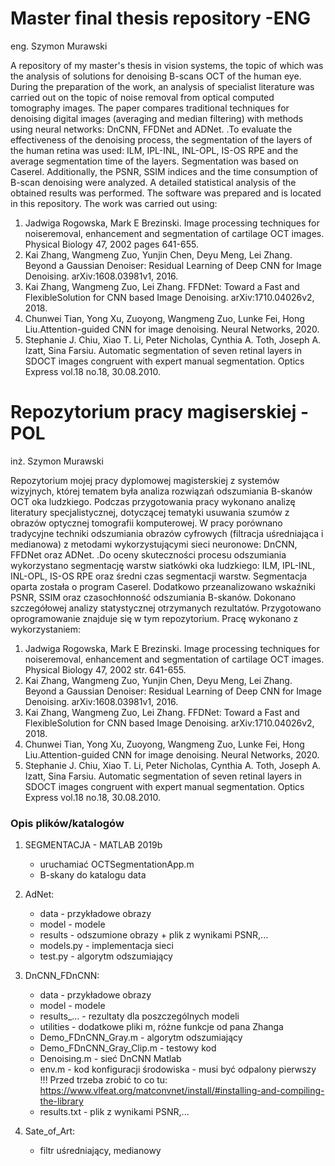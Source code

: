# Master final thesis repository -ENG
eng. Szymon Murawski

A repository of my master's thesis in vision systems, the topic of which was the analysis of solutions for denoising B-scans OCT of the human eye. During the preparation of the work, an analysis of specialist literature was carried out on the topic of noise removal from optical computed tomography images. The paper compares traditional techniques for denoising digital images (averaging and median filtering) with methods using neural networks: DnCNN, FFDNet and ADNet. .To evaluate the effectiveness of the denoising process, the segmentation of the layers of the human retina was used: ILM, IPL-INL, INL-OPL, IS-OS RPE and the average segmentation time of the layers. Segmentation was based on Caserel. Additionally, the PSNR, SSIM indices and the time consumption of B-scan denoising were analyzed. A detailed statistical analysis of the obtained results was performed. The software was prepared and is located in this repository. The work was carried out using:

1. Jadwiga Rogowska, Mark E Brezinski. Image processing techniques for noiseremoval, enhancement and segmentation of cartilage OCT images. Physical Biology 47, 2002 pages 641-655.
2. Kai Zhang, Wangmeng Zuo, Yunjin Chen, Deyu Meng, Lei Zhang. Beyond a Gaussian Denoiser: Residual Learning of Deep CNN for Image Denoising. arXiv:1608.03981v1, 2016.
3. Kai Zhang, Wangmeng Zuo, Lei Zhang. FFDNet: Toward a Fast and FlexibleSolution for CNN based Image Denoising. arXiv:1710.04026v2, 2018.
4. Chunwei Tian, Yong Xu, Zuoyong, Wangmeng Zuo, Lunke Fei, Hong Liu.Attention-guided CNN for image denoising. Neural Networks, 2020. 
5.  Stephanie J. Chiu, Xiao T. Li, Peter Nicholas, Cynthia A. Toth, Joseph A. Izatt, Sina Farsiu. Automatic segmentation of seven retinal layers in SDOCT images congruent with expert manual segmentation. Optics Express vol.18 no.18, 30.08.2010.

# Repozytorium pracy magiserskiej -POL
inż. Szymon Murawski

Repozytorium mojej pracy dyplomowej magisterskiej z systemów wizyjnych, której tematem była analiza rozwiązań odszumiania B-skanów OCT oka ludzkiego. Podczas przygotowania pracy wykonano analizę literatury specjalistycznej, dotyczącej tematyki usuwania szumów z obrazów optycznej tomografii komputerowej. W pracy porównano tradycyjne techniki odszumiania obrazów cyfrowych (filtracja uśredniająca i medianowa) z metodami wykorzystującymi sieci neuronowe: DnCNN, FFDNet oraz ADNet. .Do oceny skuteczności procesu odszumiania wykorzystano segmentację warstw siatkówki oka ludzkiego: ILM, IPL-INL, INL-OPL, IS-OS RPE oraz średni czas segmentacji warstw. Segmentacja oparta została o program Caserel. Dodatkowo przeanalizowano wskaźniki PSNR, SSIM oraz czasochłonność odszumiania B-skanów. Dokonano szczegółowej analizy statystycznej otrzymanych rezultatów. Przygotowano oprogramowanie znajduje się w tym repozytorium. Pracę wykonano z wykorzystaniem:

1. Jadwiga Rogowska, Mark E Brezinski. Image processing techniques for noiseremoval, enhancement and segmentation of cartilage OCT images. Physical Biology 47, 2002 str. 641-655.
2. Kai Zhang, Wangmeng Zuo, Yunjin Chen, Deyu Meng, Lei Zhang. Beyond a Gaussian Denoiser: Residual Learning of Deep CNN for Image Denoising. arXiv:1608.03981v1, 2016.
3. Kai Zhang, Wangmeng Zuo, Lei Zhang. FFDNet: Toward a Fast and FlexibleSolution for CNN based Image Denoising. arXiv:1710.04026v2, 2018.
4. Chunwei Tian, Yong Xu, Zuoyong, Wangmeng Zuo, Lunke Fei, Hong Liu.Attention-guided CNN for image denoising. Neural Networks, 2020. 
5.  Stephanie J. Chiu, Xiao T. Li, Peter Nicholas, Cynthia A. Toth, Joseph A. Izatt, Sina Farsiu. Automatic segmentation of seven retinal layers in SDOCT images congruent with expert manual segmentation. Optics Express vol.18 no.18, 30.08.2010.


### Opis plików/katalogów


1. SEGMENTACJA  - MATLAB 2019b
   - uruchamiać OCTSegmentationApp.m
   - B-skany do katalogu data
2. AdNet:
   - data - przykładowe obrazy
   - model - modele
   - results - odszumione obrazy + plik z wynikami PSNR,...
   - models.py - implementacja sieci
   - test.py - algorytm odszumiający

4. DnCNN_FDnCNN:
   - data - przykładowe obrazy
   - model - modele
   - results_... - rezultaty dla poszczególnych modeli
   - utilities - dodatkowe pliki m, różne funkcje od pana Zhanga
   - Demo_FDnCNN_Gray.m - algorytm odszumiający
   - Demo_FDnCNN_Gray_Clip.m - testowy kod
   - Denoising.m - sieć DnCNN Matlab
   - env.m - kod konfiguracji środowiska - musi być odpalony pierwszy !!! Przed trzeba zrobić to co tu: https://www.vlfeat.org/matconvnet/install/#installing-and-compiling-the-library
   - results.txt - plik z wynikami PSNR,...
5. Sate_of_Art:
   - filtr uśredniający, medianowy
